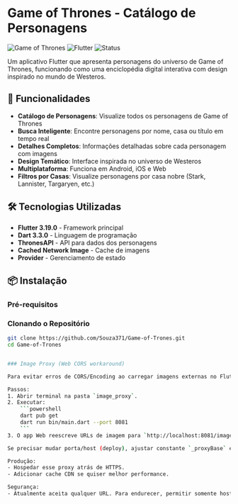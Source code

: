 # Game of Thrones - Catálogo de Personagens

![Game of Thrones](https://img.shields.io/badge/Game%20of%20Thrones-Westeros-red)
![Flutter](https://img.shields.io/badge/Flutter-3.19-blue)
![Status](https://img.shields.io/badge/Status-Desenvolvimento-orange)

Um aplicativo Flutter que apresenta personagens do universo de Game of Thrones, funcionando como uma enciclopédia digital interativa com design inspirado no mundo de Westeros.

## 📱 Funcionalidades

- **Catálogo de Personagens**: Visualize todos os personagens de Game of Thrones
- **Busca Inteligente**: Encontre personagens por nome, casa ou título em tempo real
- **Detalhes Completos**: Informações detalhadas sobre cada personagem com imagens
- **Design Temático**: Interface inspirada no universo de Westeros
- **Multiplataforma**: Funciona em Android, iOS e Web
- **Filtros por Casas**: Visualize personagens por casa nobre (Stark, Lannister, Targaryen, etc.)

## 🛠️ Tecnologias Utilizadas

- **Flutter 3.19.0** - Framework principal
- **Dart 3.3.0** - Linguagem de programação
- **ThronesAPI** - API para dados dos personagens
- **Cached Network Image** - Cache de imagens
- **Provider** - Gerenciamento de estado

## 📦 Instalação

### Pré-requisitos


### Clonando o Repositório

```bash
git clone https://github.com/Souza371/Game-of-Trones.git
cd Game-of-Trones


### Image Proxy (Web CORS workaround)

Para evitar erros de CORS/Encoding ao carregar imagens externas no Flutter Web, foi adicionado um microserviço em `image_proxy/`.

Passos:
1. Abrir terminal na pasta `image_proxy`.
2. Executar:
	```powershell
	dart pub get
	dart run bin/main.dart --port 8081
	```
3. O app Web reescreve URLs de imagem para `http://localhost:8081/image?url=<original_url>` quando `kIsWeb`.

Se precisar mudar porta/host (deploy), ajustar constante `_proxyBase` em `lib/screens/characters_screen.dart`.

Produção:
- Hospedar esse proxy atrás de HTTPS.
- Adicionar cache CDN se quiser melhor performance.

Segurança:
- Atualmente aceita qualquer URL. Para endurecer, permitir somente host `thronesapi.com` (validar antes de fazer request).

